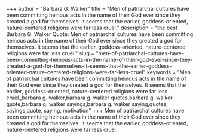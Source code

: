 +++
author = "Barbara G. Walker"
title = "Men of patriarchal cultures have been committing heinous acts in the name of their God ever since they created a god for themselves. It seems that the earlier, goddess-oriented, nature-centered religions were far less cruel."
description = "the best Barbara G. Walker Quote: Men of patriarchal cultures have been committing heinous acts in the name of their God ever since they created a god for themselves. It seems that the earlier, goddess-oriented, nature-centered religions were far less cruel."
slug = "men-of-patriarchal-cultures-have-been-committing-heinous-acts-in-the-name-of-their-god-ever-since-they-created-a-god-for-themselves-it-seems-that-the-earlier-goddess-oriented-nature-centered-religions-were-far-less-cruel"
keywords = "Men of patriarchal cultures have been committing heinous acts in the name of their God ever since they created a god for themselves. It seems that the earlier, goddess-oriented, nature-centered religions were far less cruel.,barbara g. walker,barbara g. walker quotes,barbara g. walker quote,barbara g. walker sayings,barbara g. walker saying,quotes, sayings,quote, saying, motivation"
+++
Men of patriarchal cultures have been committing heinous acts in the name of their God ever since they created a god for themselves. It seems that the earlier, goddess-oriented, nature-centered religions were far less cruel.

